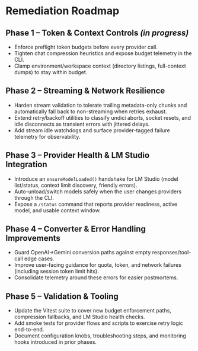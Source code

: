# Remediation Roadmap

## Phase 1 – Token & Context Controls *(in progress)*
- Enforce preflight token budgets before every provider call.
- Tighten chat compression heuristics and expose budget telemetry in the CLI.
- Clamp environment/workspace context (directory listings, full-context dumps) to stay within budget.

## Phase 2 – Streaming & Network Resilience
- Harden stream validation to tolerate trailing metadata-only chunks and automatically fall back to non-streaming when retries exhaust.
- Extend retry/backoff utilities to classify undici aborts, socket resets, and idle disconnects as transient errors with jittered delays.
- Add stream idle watchdogs and surface provider-tagged failure telemetry for observability.

## Phase 3 – Provider Health & LM Studio Integration
- Introduce an `ensureModelLoaded()` handshake for LM Studio (model list/status, context limit discovery, friendly errors).
- Auto-unload/switch models safely when the user changes providers through the CLI.
- Expose a `/status` command that reports provider readiness, active model, and usable context window.

## Phase 4 – Converter & Error Handling Improvements
- Guard OpenAI→Gemini conversion paths against empty responses/tool-call edge cases.
- Improve user-facing guidance for quota, token, and network failures (including session token limit hits).
- Consolidate telemetry around these errors for easier postmortems.

## Phase 5 – Validation & Tooling
- Update the Vitest suite to cover new budget enforcement paths, compression fallbacks, and LM Studio health checks.
- Add smoke tests for provider flows and scripts to exercise retry logic end-to-end.
- Document configuration knobs, troubleshooting steps, and monitoring hooks introduced in prior phases.
